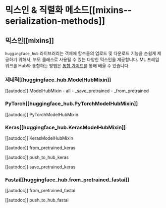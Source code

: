 <!--⚠️ Note that this file is in Markdown but contains specific syntax for our doc-builder (similar to MDX) that may not be
rendered properly in your Markdown viewer.
-->

# 믹스인 & 직렬화 메소드[[mixins--serialization-methods]]

## 믹스인[[mixins]]

`huggingface_hub` 라이브러리는 객체에 함수들의 업로드 및 다운로드 기능을 손쉽게 제공하기 위해서, 부모 클래스로 사용될 수 있는 다양한 믹스인을 제공합니다.
ML 프레임워크를 Hub와 통합하는 방법은 [통합 가이드](../guides/integrations)를 통해 배울 수 있습니다.

### 제네릭[[huggingface_hub.ModelHubMixin]]

[[autodoc]] ModelHubMixin
    - all
    - _save_pretrained
    - _from_pretrained

### PyTorch[[huggingface_hub.PyTorchModelHubMixin]]

[[autodoc]] PyTorchModelHubMixin

### Keras[[huggingface_hub.KerasModelHubMixin]]

[[autodoc]] KerasModelHubMixin

[[autodoc]] from_pretrained_keras

[[autodoc]] push_to_hub_keras

[[autodoc]] save_pretrained_keras

### Fastai[[huggingface_hub.from_pretrained_fastai]]

[[autodoc]] from_pretrained_fastai

[[autodoc]] push_to_hub_fastai
